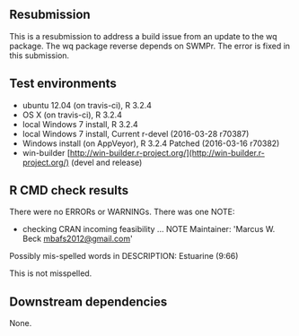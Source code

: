 ## Resubmission 

This is a resubmission to address a build issue from an update to the wq package.  The wq package reverse depends on SWMPr. The error is fixed in this submission.

## Test environments
* ubuntu 12.04 (on travis-ci), R 3.2.4
* OS X (on travis-ci), R 3.2.4
* local Windows 7 install, R 3.2.4 
* local Windows 7 install, Current r-devel (2016-03-28 r70387)
* Windows install (on AppVeyor), R 3.2.4 Patched (2016-03-16 r70382)
* win-builder [http://win-builder.r-project.org/](http://win-builder.r-project.org/) (devel and release)

## R CMD check results
There were no ERRORs or WARNINGs.  There was one NOTE:

* checking CRAN incoming feasibility ... NOTE
Maintainer: 'Marcus W. Beck <mbafs2012@gmail.com>'

Possibly mis-spelled words in DESCRIPTION:
  Estuarine (9:66)
  
This is not misspelled.
  
## Downstream dependencies
None.
